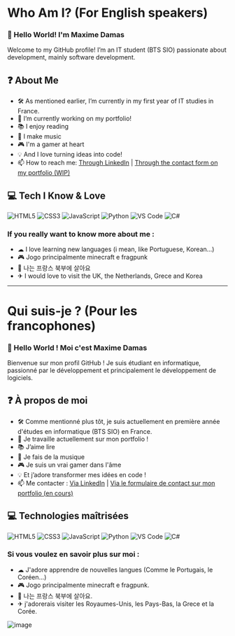 
# Who Am I? (For English speakers)

### 👋 Hello World! I'm Maxime Damas

Welcome to my GitHub profile! I’m an IT student (BTS SIO) passionate about development, mainly software development.

## ❓ About Me

- 🛠 As mentioned earlier, I’m currently in my first year of IT studies in France.
- 🚧 I’m currently working on my portfolio!
- 📚 I enjoy reading
- 🎼 I make music 
- 🎮 I'm a gamer at heart  
- 💡 And I love turning ideas into code!
- 📫 How to reach me: [Through LinkedIn](https://www.linkedin.com/in/maxime-damas-323a54326/) | [Through the contact form on my portfolio (WIP)](https://maxime-damas.fr)

## 💻 Tech I Know & Love

![HTML5](https://img.shields.io/badge/-HTML5-E34F26?style=flat&logo=html5&logoColor=white)
![CSS3](https://img.shields.io/badge/-CSS3-1572B6?style=flat&logo=css3)
![JavaScript](https://img.shields.io/badge/-JavaScript-F7DF1E?style=flat&logo=javascript&logoColor=black)
![Python](https://img.shields.io/badge/-Python-3776AB?style=flat&logo=python&logoColor=white)
![VS Code](https://img.shields.io/badge/-VS%20Code-007ACC?style=flat&logo=visual-studio-code)
![C#](https://img.shields.io/badge/-C%23-239120?style=flat&logo=c-sharp&logoColor=white)

### If you really want to know more about me :

- ☁ I love learning new languages (i mean, like Portuguese, Korean...)
- 🎮 Jogo principalmente minecraft e fragpunk
- 🧭 나는 프랑스 북부에 살아요
- ✈ I would love to visit the UK, the Netherlands, Grece and Korea

--------------------------------------------------------------------------------------------------------------------------------------------------------------------------------------------

# Qui suis-je ? (Pour les francophones)

### 👋 Hello World ! Moi c'est Maxime Damas

Bienvenue sur mon profil GitHub ! Je suis étudiant en informatique, passionné par le développement et principalement le développement de logiciels.

## ❓ À propos de moi

- 🛠 Comme mentionné plus tôt, je suis actuellement en première année d'études en informatique (BTS SIO) en France.
- 🚧 Je travaille actuellement sur mon portfolio !
- 📚 J’aime lire
- 🎼 Je fais de la musique 
- 🎮 Je suis un vrai gamer dans l'âme  
- 💡 Et j’adore transformer mes idées en code !
- 📫 Me contacter : [Via LinkedIn](https://www.linkedin.com/in/maxime-damas-323a54326/) | [Via le formulaire de contact sur mon portfolio (en cours)](https://maxime-damas.fr)

## 💻 Technologies maîtrisées 

![HTML5](https://img.shields.io/badge/-HTML5-E34F26?style=flat&logo=html5&logoColor=white)
![CSS3](https://img.shields.io/badge/-CSS3-1572B6?style=flat&logo=css3)
![JavaScript](https://img.shields.io/badge/-JavaScript-F7DF1E?style=flat&logo=javascript&logoColor=black)
![Python](https://img.shields.io/badge/-Python-3776AB?style=flat&logo=python&logoColor=white)
![VS Code](https://img.shields.io/badge/-VS%20Code-007ACC?style=flat&logo=visual-studio-code)
![C#](https://img.shields.io/badge/-C%23-239120?style=flat&logo=c-sharp&logoColor=white)

### Si vous voulez en savoir plus sur moi :

- ☁ J'adore apprendre de nouvelles langues (Comme le Portugais, le Coréen...)
- 🎮 Jogo principalmente minecraft e fragpunk.
- 🧭 나는 프랑스 북부에 살아요.
- ✈ j'adorerais visiter les Royaumes-Unis, les Pays-Bas, la Grece et la Corée.

 ![image](https://i.pinimg.com/originals/05/87/0c/05870c15dd7090720561a34cd3d138a5.gif)

